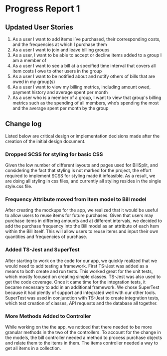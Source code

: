 # Progress Report 1

## Updated User Stories

1) As a user I want to add items I’ve purchased, their corresponding costs, and the frequencies at which I purchase them
2) As a user I want to join and leave billing groups
3) As a user, I want to be able to accept or decline items added to a group I am a member of
4) As a user I want to see a bill at a specified time interval that covers all item costs I owe to other users in the group
5) As a user I want to be notified about and notify others of bills that are owed in my group(s)
6) As a user I want to view my billing metrics, including amount owed, payment history and average spent per month
7) As a user who is a member of a group, I want to view that group's billing metrics such as the spending of all members, who’s spending the most and the average spent per month by the group

## Change log
Listed below are critical design or implementation decisions made after the creation of the initial design document.

### Dropped SCSS for styling for basic CSS
Given the low number of different layouts and pages used for BillSplit, and considering the fact that styling is not marked for the project, the effort required to implement SCSS for styling made it infeasible. As a result, we are doing all styling in css files, and currently all styling resides in the single style.css file.

### Frequency Attribute moved from Item model to Bill model
After creating the mockups for the app, we realized that it would be useful to allow users to reuse items for future purchases. Given that users may purchase items in differing amounts and at different intervals, we decided to add the purchase frequency into the Bill model as an attribute of each Item within the Bill itself. This will allow users to reuse items and input their own quantities and frequencies of purchase.

### Added TS-Jest and SuperTest
After starting to work on the code for our app, we quickly realized that we would need to add testing a framework. First TS-Jest was added as a means to both create and run tests. This worked great for the unit tests, which mostly focused on creating simple classes. TS-Jest was also used to get the code coverage. Once it came time for the integration tests, it became necessary to add in an additional framework. We chose SuperTest because it had plently of support and integrated well with our other tools. SuperTest was used in conjunction with TS-Jest to create integration tests, which test creation of classes, API requests and the database all together.

### More Methods Added to Controller
While working on the the app, we noticed that there needed to be more granular methods in the two of the controllers. To account for the change in the models, the bill controller needed a method to process purchase objects and relate them to the items in them. The items controller needed a way to get all items in a collection.
